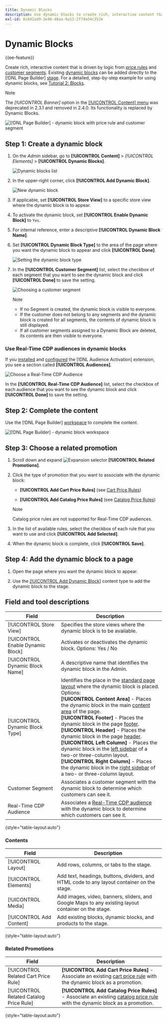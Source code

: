 ```yaml
---
title: Dynamic Blocks
description: Use dynamic blocks to create rich, interactive content that is driven by logic from price rules and customer segments.
exl-id: 0c842ad9-2e46-48aa-9a12-2f74a54c352e
---
```

# Dynamic Blocks

{{ee-feature}}

Create rich, interactive content that is driven by logic from [price rules](../merchandising-promotions/introduction.md#price-rules) and [customer segments](../customers/customer-segments.md). Existing [dynamic blocks](../page-builder/dynamic-block.md) can be added directly to the [!DNL Page Builder] [stage](../page-builder/workspace.md). For a detailed, step-by-step example for using dynamic blocks, see [Tutorial 2: Blocks](../page-builder/2-blocks.md).

>[!NOTE]
>
>The _[!UICONTROL Banner]_ option in the [[!UICONTROL Content] menu](content-menu.md) was deprecated in 2.3.1 and removed in 2.4.0. Its functionality is replaced by Dynamic Blocks.

![[!DNL Page Builder] - dynamic block with price rule and customer segment](../page-builder/assets/pb-tutorial2-dynamic-block-storefront.png)<!-- zoom -->

## Step 1: Create a dynamic block

1. On the _Admin_ sidebar, go to **[!UICONTROL Content]** > _[!UICONTROL Elements]_ > **[!UICONTROL Dynamic Blocks]**.

   ![Dynamic blocks list](../page-builder/assets/pb-tutorial2-block-dynamic-add.png)<!-- zoom -->

1. In the upper-right corner, click **[!UICONTROL Add Dynamic Block]**.

   ![New dynamic block](../page-builder/assets/pb-tutorial2-block-dynamic-new.png)<!-- zoom -->

1. If applicable, set **[!UICONTROL Store View]** to a specific store view where the dynamic block is to appear.

1. To activate the dynamic block, set **[!UICONTROL Enable Dynamic Block]** to `Yes`.

1. For internal reference, enter a descriptive **[!UICONTROL Dynamic Block Name]**.

1. Set **[!UICONTROL Dynamic Block Type]** to the area of the page where you want the dynamic block to appear and click **[!UICONTROL Done]**.

   ![Setting the dynamic block type](../page-builder/assets/pb-dynamic-block-type.png)<!-- zoom -->

1. In the **[!UICONTROL Customer Segment]** list, select the checkbox of each segment that you want to see the dynamic block and click **[!UICONTROL Done]** to save the setting.

   ![Choosing a customer segment](../page-builder/assets/pb-dynamic-block-customer-segment.png)<!-- zoom -->

   >[!NOTE]
   >
   >- If no Segment is created, the dynamic block is visible to everyone.
   >- If the customer does not belong to any segments and the dynamic block is created for all segments, the contents of dynamic block is still displayed.
   >- If all customer segments assigned to a Dynamic Block are deleted, its contents are then visible to everyone.

### Use Real-Time CDP audiences in dynamic blocks

If you [installed](../customers/audience-activation.md#install-the-extension) and [configured](../customers/audience-activation.md#configure-the-extension) the [!DNL Audience Activation] extension, you see a section called **[!UICONTROL Audiences]**.

![Choose a Real-Time CDP Audience](./assets/dynamic-block-rtcdp.png)

In the **[!UICONTROL Real-Time CDP Audience]** list, select the checkbox of each audience that you want to see the dynamic block and click **[!UICONTROL Done]** to save the setting.

## Step 2: Complete the content

Use the [!DNL Page Builder] [workspace](../page-builder/workspace.md) to complete the content.

![[!DNL Page Builder] - dynamic block workspace](../page-builder/assets/pb-dynamic-block-workspace.png)<!-- zoom -->

## Step 3: Choose a related promotion

1. Scroll down and expand ![Expansion selector](../assets/icon-display-expand.png) **[!UICONTROL Related Promotions]**.

1. Click the type of promotion that you want to associate with the dynamic block:

   - **[!UICONTROL Add Cart Price Rules]** (see [Cart Price Rules](../merchandising-promotions/price-rules-cart.md))

   - **[!UICONTROL Add Catalog Price Rules]** (see [Catalog Price Rules](../merchandising-promotions/price-rules-catalog.md))

   >[!NOTE]
   >
   >Catalog price rules are not supported for Real-Time CDP audiences.

1. In the list of available rules, select the checkbox of each rule that you want to use and click **[!UICONTROL Add Selected]**.

1. When the dynamic block is complete, click **[!UICONTROL Save]**.

## Step 4: Add the dynamic block to a page

1. Open the page where you want the dynamic block to appear.

1. Use the [[!UICONTROL Add Dynamic Block]](../page-builder/dynamic-block.md) content type to add the dynamic block to the stage.

## Field and tool descriptions

|Field|Description|
|--- |--- |
|[!UICONTROL Store View]|Specifies the store views where the dynamic block is to be available.|
|[!UICONTROL Enable Dynamic Block]|Activates or deactivates the dynamic block. Options: Yes / No|
|[!UICONTROL Dynamic Block Name]|A descriptive name that identifies the dynamic block in the Admin.|
|[!UICONTROL Dynamic Block Type]|Identifies the place in the [standard page layout](layout-updates.md) where the dynamic block is placed. Options: <br/>**[!UICONTROL Content Area]** - Places the dynamic block in the main [content area](layout-updates.md) of the page. <br/>**[!UICONTROL Footer]** - Places the dynamic block in the page [footer](page-setup.md#footer). <br/>**[!UICONTROL Header]** - Places the dynamic block in the page [header](page-setup.md#header). <br/>**[!UICONTROL Left Column]** - Places the dynamic block in the [left sidebar](page-layout.md#standard-page-layouts) of a two-or three-column layout. <br/>**[!UICONTROL Right Column]** - Places the dynamic block in the [right sidebar](page-layout.md#standard-page-layouts) of a two- or three-column layout.|
|Customer Segment|Associates a customer segment with the dynamic block to determine which customers can see it.|
|Real-Time CDP Audience|Associates a [Real-Time CDP audience](../customers/audience-activation.md) with the dynamic block to determine which customers can see it.|

{style="table-layout:auto"}

### Contents

|Field|Description|
|--- |--- |
|[!UICONTROL Layout]|Add rows, columns, or tabs to the stage.|
|[!UICONTROL Elements]|Add text, headings, buttons, dividers, and HTML code to any layout container on the stage.|
|[!UICONTROL Media]|Add images, video, banners, sliders, and Google Maps to any existing layout container on the stage.|
|[!UICONTROL Add Content]|Add existing blocks, dynamic blocks, and products to the stage.|

{style="table-layout:auto"}

### Related Promotions

|Field|Description|
|--- |--- |
|[!UICONTROL Related Cart Price Rule]|**[!UICONTROL Add Cart Price Rules]** - Associate an existing [cart price rule](../merchandising-promotions/price-rules-cart.md) with the dynamic block as a promotion.|
|[!UICONTROL Related Catalog Price Rule]|**[!UICONTROL Add Catalog Price Rules]** - Associate an existing [catalog price rule](../merchandising-promotions/price-rules-catalog.md) with the dynamic block as a promotion.|

{style="table-layout:auto"}

